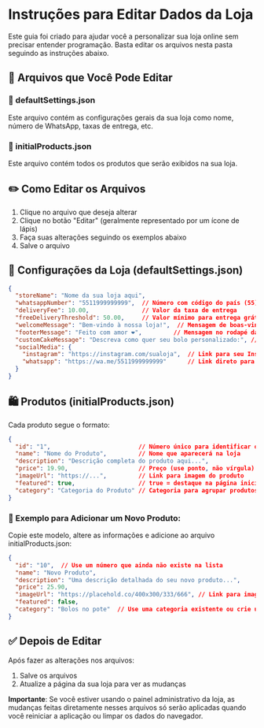 
# Instruções para Editar Dados da Loja

Este guia foi criado para ajudar você a personalizar sua loja online sem precisar entender programação. Basta editar os arquivos nesta pasta seguindo as instruções abaixo.

## 📁 Arquivos que Você Pode Editar

### 📝 defaultSettings.json
Este arquivo contém as configurações gerais da sua loja como nome, número de WhatsApp, taxas de entrega, etc.

### 📝 initialProducts.json
Este arquivo contém todos os produtos que serão exibidos na sua loja.

## ✏️ Como Editar os Arquivos

1. Clique no arquivo que deseja alterar
2. Clique no botão "Editar" (geralmente representado por um ícone de lápis)
3. Faça suas alterações seguindo os exemplos abaixo
4. Salve o arquivo

## 📱 Configurações da Loja (defaultSettings.json)

```json
{
  "storeName": "Nome da sua loja aqui",
  "whatsappNumber": "5511999999999",  // Número com código do país (55) e DDD
  "deliveryFee": 10.00,               // Valor da taxa de entrega
  "freeDeliveryThreshold": 50.00,     // Valor mínimo para entrega grátis (0 para desativar)
  "welcomeMessage": "Bem-vindo à nossa loja!",  // Mensagem de boas-vindas na página inicial
  "footerMessage": "Feito com amor ❤️",         // Mensagem no rodapé da página
  "customCakeMessage": "Descreva como quer seu bolo personalizado:", // Mensagem para pedidos de bolos personalizados
  "socialMedia": {
    "instagram": "https://instagram.com/sualoja",  // Link para seu Instagram
    "whatsapp": "https://wa.me/5511999999999"      // Link direto para WhatsApp
  }
}
```

## 🛍️ Produtos (initialProducts.json)

Cada produto segue o formato:

```json
{
  "id": "1",                         // Número único para identificar o produto
  "name": "Nome do Produto",         // Nome que aparecerá na loja
  "description": "Descrição completa do produto aqui...",
  "price": 19.90,                    // Preço (use ponto, não vírgula)
  "imageUrl": "https://...",         // Link para imagem do produto
  "featured": true,                  // true = destaque na página inicial, false = sem destaque
  "category": "Categoria do Produto" // Categoria para agrupar produtos similares
}
```

### 🌟 Exemplo para Adicionar um Novo Produto:

Copie este modelo, altere as informações e adicione ao arquivo initialProducts.json:

```json
{
  "id": "10",  // Use um número que ainda não existe na lista
  "name": "Novo Produto",
  "description": "Uma descrição detalhada do seu novo produto...",
  "price": 25.90,
  "imageUrl": "https://placehold.co/400x300/333/666", // Link para imagem
  "featured": false,
  "category": "Bolos no pote"  // Use uma categoria existente ou crie uma nova
}
```

## ✅ Depois de Editar

Após fazer as alterações nos arquivos:

1. Salve os arquivos
2. Atualize a página da sua loja para ver as mudanças

**Importante**: Se você estiver usando o painel administrativo da loja, as mudanças feitas diretamente nesses arquivos só serão aplicadas quando você reiniciar a aplicação ou limpar os dados do navegador.
